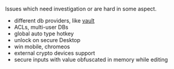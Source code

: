 Issues which need investigation or are hard in some aspect.

- different db providers, like [vault](vaultproject.io)
- ACLs, multi-user DBs
- global auto type hotkey
- unlock on secure Desktop
- win mobile, chromeos
- external crypto devices support
- secure inputs with value obfuscated in memory while editing
